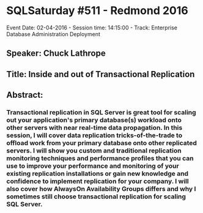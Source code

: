# SQLSaturday #511 - Redmond 2016
Event Date: 02-04-2016 - Session time: 14:15:00 - Track: Enterprise Database Administration  Deployment
## Speaker: Chuck Lathrope
## Title: Inside and out of Transactional Replication
## Abstract:
### Transactional replication in SQL Server is great tool for scaling out your application's primary database(s) workload onto other servers with near real-time data propagation. In this session, I will cover data replication tricks-of-the-trade to offload work from your primary database onto other replicated servers. I will show you custom and traditional replication monitoring techniques and performance profiles that you can use to improve your performance and monitoring of your existing replication installations or gain new knowledge and confidence to implement replication for your company. I will also cover how AlwaysOn Availability Groups differs and why I sometimes still choose transactional replication for scaling SQL Server.
